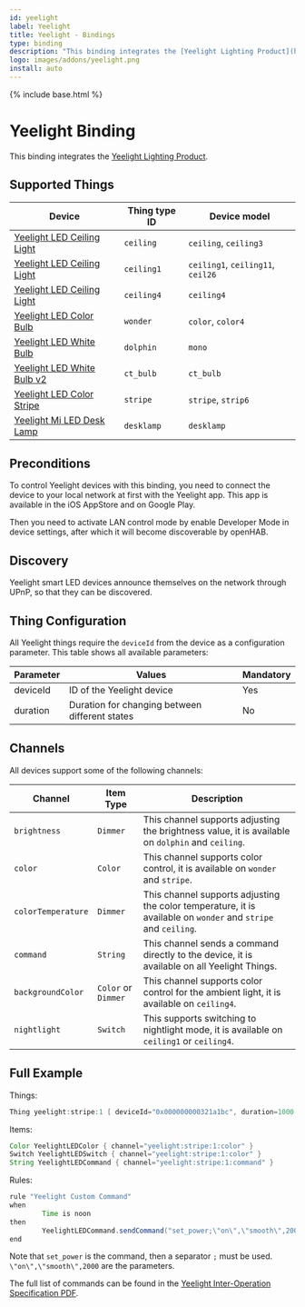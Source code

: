 ```yaml
---
id: yeelight
label: Yeelight
title: Yeelight - Bindings
type: binding
description: "This binding integrates the [Yeelight Lighting Product](https://www.yeelight.com/)."
logo: images/addons/yeelight.png
install: auto
---
```


<!-- Attention authors: Do not edit directly. Please add your changes to the appropriate source repository -->

{% include base.html %}

# Yeelight Binding

<AddonLogo />

This binding integrates the [Yeelight Lighting Product](https://www.yeelight.com/).

## Supported Things

| Device                                                                        | Thing type ID | Device model                      |
|-------------------------------------------------------------------------------|---------------|-----------------------------------|
| [Yeelight LED Ceiling Light](https://us.yeelight.com/category/ceiling-light/) | `ceiling`     | `ceiling`, `ceiling3`             |
| [Yeelight LED Ceiling Light](https://us.yeelight.com/category/ceiling-light/) | `ceiling1`    | `ceiling1`, `ceiling11`, `ceil26` |
| [Yeelight LED Ceiling Light](https://us.yeelight.com/category/ceiling-light/) | `ceiling4`    | `ceiling4`                        |
| [Yeelight LED Color Bulb](https://us.yeelight.com/category/smart-bulb/)       | `wonder`      | `color`, `color4`                 |
| [Yeelight LED White Bulb](https://us.yeelight.com/category/smart-bulb/)       | `dolphin`     | `mono`                            |
| [Yeelight LED White Bulb v2](https://us.yeelight.com/category/smart-bulb/)    | `ct_bulb`     | `ct_bulb`                         |
| [Yeelight LED Color Stripe](https://us.yeelight.com/category/led-strip/)      | `stripe`      | `stripe`, `strip6`                |
| [Yeelight Mi LED Desk Lamp](https://us.yeelight.com/category/table-lighting/) | `desklamp`    | `desklamp`                        |

## Preconditions

To control Yeelight devices with this binding, you need to connect the device to your local network at first with the Yeelight app.
This app is available in the iOS AppStore and on Google Play.

Then you need to activate LAN control mode by enable Developer Mode in device settings, after which it will become discoverable by openHAB.

## Discovery

Yeelight smart LED devices announce themselves on the network through UPnP, so that they can be discovered.

## Thing Configuration

All Yeelight things require the `deviceId` from the device as a configuration parameter. This table shows all available parameters:

| Parameter           | Values                                         | Mandatory |
|---------------------|------------------------------------------------|-----------|
| deviceId            | ID of the Yeelight device                      | Yes       |
| duration            | Duration for changing between different states | No        |

## Channels

All devices support some of the following channels:

| Channel | Item Type | Description |
|--------|------|------|
|`brightness` | `Dimmer` | This channel supports adjusting the brightness value, it is available on `dolphin` and `ceiling`.|
|`color` | `Color` | This channel supports color control, it is available on `wonder` and `stripe`.|
|`colorTemperature` | `Dimmer` | This channel supports adjusting the color temperature, it is available on `wonder` and `stripe` and `ceiling`.|
|`command` | `String` | This channel sends a command directly to the device, it is available on all Yeelight Things.|
|`backgroundColor` | `Color` or `Dimmer`  | This channel supports color control for the ambient light, it is available on `ceiling4`.|
|`nightlight` | `Switch` | This supports switching to nightlight mode, it is available on `ceiling1` or `ceiling4`.|

## Full Example

Things:

```java
Thing yeelight:stripe:1 [ deviceId="0x000000000321a1bc", duration=1000 ]
```

Items:

```java
Color YeelightLEDColor { channel="yeelight:stripe:1:color" }
Switch YeelightLEDSwitch { channel="yeelight:stripe:1:color" }
String YeelightLEDCommand { channel="yeelight:stripe:1:command" }
```

Rules:

```java
rule "Yeelight Custom Command"
when
        Time is noon
then
        YeelightLEDCommand.sendCommand("set_power;\"on\",\"smooth\",2000")
end
```

Note that `set_power` is the command, then a separator `;` must be used. `\"on\",\"smooth\",2000` are the parameters.

The full list of commands can be found in the [Yeelight Inter-Operation Specification PDF](https://www.yeelight.com/download/Yeelight_Inter-Operation_Spec.pdf).
